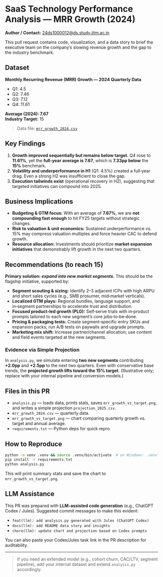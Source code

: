 # SaaS Technology Performance Analysis — MRR Growth (2024)

**Author / Contact:** 24ds1000012@ds.study.iitm.ac.in

This pull request contains code, visualization, and a data story to brief the executive team on the company’s slowing revenue growth and the gap to the industry benchmark.

## Dataset
**Monthly Recurring Revenue (MRR) Growth — 2024 Quarterly Data**
- Q1: 4.5
- Q2: 7.46
- Q3: 7.12
- Q4: 11.61

**Average (2024): 7.67**  
**Industry Target:** 15

> Data file: [`mrr_growth_2024.csv`](mrr_growth_2024.csv)

## Key Findings
1. **Growth improved sequentially but remains below target.** Q4 rose to **11.61%**, yet the **full‑year average is 7.67**, which is **7.33pp below** the **15%** benchmark.
2. **Volatility and underperformance in H1** (Q1: 4.5%) created a full‑year drag. Even a strong H2 was insufficient to close the gap.
3. **Execution tailwinds exist** (operational recovery in H2), suggesting that targeted initiatives can compound into 2025.

## Business Implications
- **Budgeting & GTM focus:** With an average of **7.67%**, we are **not compounding fast enough** to hit FY25 targets without strategic changes.
- **Risk to valuation & unit economics:** Sustained underperformance vs. 15% may compress valuation multiples and force heavier CAC to defend growth.
- **Resource allocation:** Investments should prioritize **market expansion initiatives** that demonstrably lift growth in the next two quarters.

## Recommendations (to reach 15)
**Primary solution: _expand into new market segments_.** This should be the flagship initiative, supported by:
- **Segment scouting & sizing:** Identify 2–3 adjacent ICPs with high ARPU and short sales cycles (e.g., SMB prosumer, mid‑market verticals).
- **Localized GTM plays:** Regional bundles, language support, and in‑segment partnerships to accelerate trust and distribution.
- **Focused product‑led growth (PLG):** Self‑serve trials with in‑product prompts tailored to each new segment’s core jobs‑to‑be‑done.
- **Pricing & packaging tests:** Create segment‑specific entry SKUs and expansion packs; run A/B tests on paywalls and upgrade prompts.
- **Marketing mix shift:** Increase partner/channel allocation; use content and field events targeted at the new segments.

### Evidence via Simple Projection
In `analysis.py`, we simulate entering **two new segments** contributing **+2.0pp** and **+2.5pp** to the next two quarters. Even with conservative base trends, the **projected growth lifts toward the 15% target**. (Illustrative only; replace with your internal pipeline and conversion models.)

## Files in this PR
- `analysis.py` — loads data, prints stats, saves `mrr_growth_vs_target.png`, and writes a simple projection `projection_2025.csv`.
- `mrr_growth_2024.csv` — quarterly data.
- `mrr_growth_vs_target.png` — chart comparing quarterly growth vs. target and annual average.
- `requirements.txt` — Python deps for quick repro.

## How to Reproduce
```bash
python -m venv .venv && source .venv/bin/activate  # on Windows: .venv\Scripts\activate
pip install -r requirements.txt
python analysis.py
```

This will print summary stats and save the chart to `mrr_growth_vs_target.png`.

## LLM Assistance
This PR was prepared with **LLM-assisted code generation** (e.g., ChatGPT Codex / Jules). Suggested commit messages to make this evident:
- `feat(llm): add analysis.py generated with Jules (ChatGPT Codex)`
- `docs(llm): add README data story and insights`
- `chore(llm): update chart and projection based on Codex prompts`

You can also paste your Codex/Jules task link in the PR description for auditability.

---

> If you need an extended model (e.g., cohort churn, CAC/LTV, segment pipeline), add your internal dataset and extend `analysis.py` accordingly.
